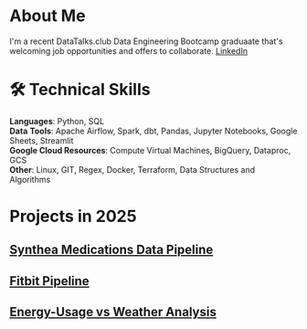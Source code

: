 
# About Me
I'm a recent DataTalks.club Data Engineering Bootcamp graduaate that's welcoming job opportunities and offers to collaborate.
 [LinkedIn](https://www.linkedin.com/in/michael-salata-6115a926/)

# 🛠️ Technical Skills

**Languages**: Python, SQL  
**Data** **Tools**: Apache Airflow, Spark, dbt, Pandas, Jupyter Notebooks, Google Sheets, Streamlit  
**Google Cloud Resources**: Compute Virtual Machines, BigQuery, Dataproc, GCS  
**Other**: Linux, GIT, Regex, Docker, Terraform, Data Structures and Algorithms  

# Projects in 2025

## [Synthea Medications Data Pipeline](https://github.com/MichaelSalata/synthea-pipeline)

## [Fitbit Pipeline](https://github.com/MichaelSalata/compare-my-biometrics)

## [Energy-Usage vs Weather Analysis](https://github.com/MichaelSalata/energy-analysis-web)


